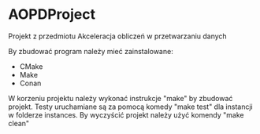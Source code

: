 # AOPDProject
Projekt z przedmiotu Akceleracja obliczeń w przetwarzaniu danych



By zbudować program należy mieć zainstalowane:
- CMake
- Make
- Conan

W korzeniu projektu należy wykonać instrukcje "make" by zbudować projekt.
Testy uruchamiane są za pomocą komedy "make test" dla instancji w folderze
instances.
By wyczyścić projekt należy użyć komendy "make clean"
